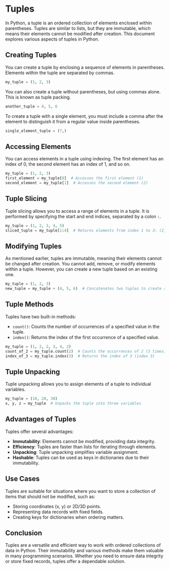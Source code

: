 # Tuples

In Python, a tuple is an ordered collection of elements enclosed within parentheses. Tuples are similar to lists, but they are immutable, which means their elements cannot be modified after creation. This document explores various aspects of tuples in Python.

## Creating Tuples

You can create a tuple by enclosing a sequence of elements in parentheses. Elements within the tuple are separated by commas.


```python
my_tuple = (1, 2, 3)
```

You can also create a tuple without parentheses, but using commas alone. This is known as tuple packing.


```python
another_tuple = 4, 5, 6
```

To create a tuple with a single element, you must include a comma after the element to distinguish it from a regular value inside parentheses.


```python
single_element_tuple = (7,)
```

## Accessing Elements

You can access elements in a tuple using indexing. The first element has an index of 0, the second element has an index of 1, and so on.


```python
my_tuple = (1, 2, 3)
first_element = my_tuple[0]  # Accesses the first element (1)
second_element = my_tuple[1]  # Accesses the second element (2)
```

## Tuple Slicing

Tuple slicing allows you to access a range of elements in a tuple. It is performed by specifying the start and end indices, separated by a colon `:`.


```python
my_tuple = (1, 2, 3, 4, 5)
sliced_tuple = my_tuple[1:4]  # Returns elements from index 1 to 3: (2, 3, 4)
```

## Modifying Tuples

As mentioned earlier, tuples are immutable, meaning their elements cannot be changed after creation. You cannot add, remove, or modify elements within a tuple. However, you can create a new tuple based on an existing one.


```python
my_tuple = (1, 2, 3)
new_tuple = my_tuple + (4, 5, 6)  # Concatenates two tuples to create a new one
```

## Tuple Methods

Tuples have two built-in methods:

- `count()`: Counts the number of occurrences of a specified value in the tuple.
- `index()`: Returns the index of the first occurrence of a specified value.


```python
my_tuple = (1, 2, 2, 3, 4, 2)
count_of_2 = my_tuple.count(2)  # Counts the occurrences of 2 (3 times)
index_of_3 = my_tuple.index(3)  # Returns the index of 3 (index 3)
```

## Tuple Unpacking

Tuple unpacking allows you to assign elements of a tuple to individual variables.


```python
my_tuple = (10, 20, 30)
x, y, z = my_tuple  # Unpacks the tuple into three variables
```

## Advantages of Tuples

Tuples offer several advantages:

- **Immutability**: Elements cannot be modified, providing data integrity.
- **Efficiency**: Tuples are faster than lists for iterating through elements.
- **Unpacking**: Tuple unpacking simplifies variable assignment.
- **Hashable**: Tuples can be used as keys in dictionaries due to their immutability.

## Use Cases

Tuples are suitable for situations where you want to store a collection of items that should not be modified, such as:

- Storing coordinates (x, y) or 2D/3D points.
- Representing data records with fixed fields.
- Creating keys for dictionaries when ordering matters.

## Conclusion

Tuples are a versatile and efficient way to work with ordered collections of data in Python. Their immutability and various methods make them valuable in many programming scenarios. Whether you need to ensure data integrity or store fixed records, tuples offer a dependable solution.
